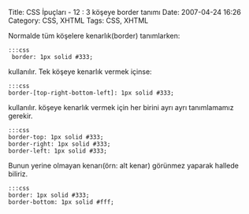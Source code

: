 Title: CSS İpuçları - 12 : 3 köşeye border tanımı
Date: 2007-04-24 16:26
Category: CSS, XHTML
Tags: CSS, XHTML

Normalde tüm köşelere kenarlık(border) tanımlarken:

	:::css
	 border: 1px solid #333; 

kullanılır. Tek köşeye kenarlık vermek içinse:

	:::css
	border-[top-right-bottom-left]: 1px solid #333; 

kullanılır. köşeye kenarlık vermek için her birini ayrı ayrı
tanımlamamız gerekir.

	:::css
	border-top: 1px solid #333; 
	border-right: 1px solid #333; 
	border-left: 1px solid #333; 

Bunun yerine olmayan kenarı(örn: alt kenar) görünmez yaparak hallede
biliriz.

	:::css
	border: 1px solid #333; 
	border-bottom: 1px solid #fff; 

